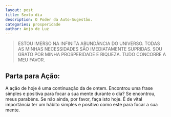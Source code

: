 ```yaml
---
layout: post
title: Sexto dia
description: O Poder da Auto-Sugestão. 
categories: prosperidade
author: Anjo de Luz
---
```


> ESTOU IMERSO NA INFINITA ABUNDÂNCIA DO UNIVERSO. TODAS AS MINHAS NECESSIDADES SÃO IMEDIATAMENTE SUPRIDAS. SOU GRATO POR MINHA PROSPERIDADE E RIQUEZA. TUDO CONCORRE A MEU FAVOR.

## Parta para Ação:
A ação de hoje é uma continuação da de ontem. Encontrou uma frase simples e positiva para focar a sua mente durante o dia? Se encontrou, meus parabéns. Se não ainda, por favor, faça isto hoje. É de vital importância ter um hábito simples e positivo como este para focar a sua mente.
